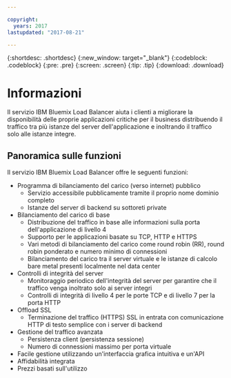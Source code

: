 ```yaml
---

copyright:
  years: 2017
lastupdated: "2017-08-21"

---
```


{:shortdesc: .shortdesc}
{:new_window: target="_blank"}
{:codeblock: .codeblock}
{:pre: .pre}
{:screen: .screen}
{:tip: .tip}
{:download: .download}

# Informazioni

Il servizio IBM Bluemix Load Balancer aiuta i clienti a migliorare la disponibilità delle proprie applicazioni critiche per il business distribuendo il traffico tra più istanze del server dell'applicazione e inoltrando il traffico solo alle istanze integre.

## Panoramica sulle funzioni
Il servizio IBM Bluemix Load Balancer offre le seguenti funzioni:

* Programma di bilanciamento del carico (verso internet) pubblico
	* Servizio accessibile pubblicamente tramite il proprio nome dominio completo
	* Istanze del server di backend su sottoreti private
* Bilanciamento del carico di base
	* Distribuzione del traffico in base alle informazioni sulla porta dell'applicazione di livello 4
	* Supporto per le applicazioni basate su TCP, HTTP e HTTPS 
	* Vari metodi di bilanciamento del carico come round robin (RR), round robin ponderato e numero minimo di connessioni
	* Bilanciamento del carico tra il server virtuale e le istanze di calcolo bare metal presenti localmente nel data center
* Controlli di integrità del server
	* Monitoraggio periodico dell'integrità del server per garantire che il traffico venga inoltrato solo ai server integri 
	* Controlli di integrità di livello 4 per le porte TCP e di livello 7 per la porta HTTP 
* Offload SSL
	* Terminazione del traffico (HTTPS) SSL in entrata con comunicazione HTTP di testo semplice con i server di backend
* Gestione del traffico avanzata
	* Persistenza client (persistenza sessione)
	* Numero di connessioni massimo per porta virtuale
* Facile gestione utilizzando un'interfaccia grafica intuitiva e un'API
* Affidabilità integrata 
* Prezzi basati sull'utilizzo 
